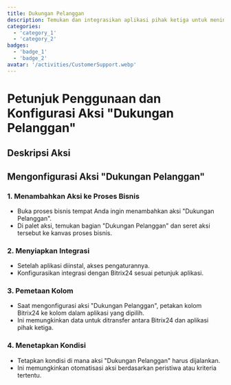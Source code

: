```yaml
---
title: Dukungan Pelanggan
description: Temukan dan integrasikan aplikasi pihak ketiga untuk meningkatkan bisnis Anda.
categories: 
  - 'category_1'
  - 'category_2'
badges: 
  - 'badge_1'
  - 'badge_2'
avatar: '/activities/CustomerSupport.webp'
---
```

# Petunjuk Penggunaan dan Konfigurasi Aksi "Dukungan Pelanggan"

## Deskripsi Aksi

## **Mengonfigurasi Aksi "Dukungan Pelanggan"**

### 1. Menambahkan Aksi ke Proses Bisnis
- Buka proses bisnis tempat Anda ingin menambahkan aksi "Dukungan Pelanggan".
- Di palet aksi, temukan bagian "Dukungan Pelanggan" dan seret aksi tersebut ke kanvas proses bisnis.

### 2. Menyiapkan Integrasi
- Setelah aplikasi diinstal, akses pengaturannya.
- Konfigurasikan integrasi dengan Bitrix24 sesuai petunjuk aplikasi.

### 3. Pemetaan Kolom
- Saat mengonfigurasi aksi "Dukungan Pelanggan", petakan kolom Bitrix24 ke kolom dalam aplikasi yang dipilih.
- Ini memungkinkan data untuk ditransfer antara Bitrix24 dan aplikasi pihak ketiga.

### 4. Menetapkan Kondisi
- Tetapkan kondisi di mana aksi "Dukungan Pelanggan" harus dijalankan.
- Ini memungkinkan otomatisasi aksi berdasarkan peristiwa atau kriteria tertentu.